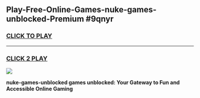 
## Play-Free-Online-Games-nuke-games-unblocked-Premium #9qnyr
<h3>
<a href="https://premium.freeplayer.one?title=nuke-games-unblocked&ref=8M">CLICK TO PLAY</a></h3>
<hr>

<h3>
<a href="https://premium.freeplayer.one?title=nuke-games-unblocked&ref=8M">CLICK 2 PLAY</a>
  
</h3>

<a href="https://premium.freeplayer.one?title=nuke-games-unblocked&ref=8M"><img src="https://clearcache.store/games.png"></a>


**nuke-games-unblocked games unblocked: Your Gateway to Fun and Accessible Online Gaming**
